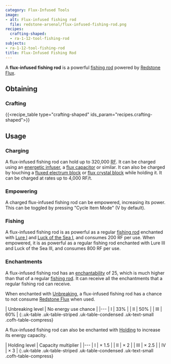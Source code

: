 ```yaml
---
category: Flux-Infused Tools
image:
- alt: Flux-infused fishing rod
  file: redstone-arsenal/flux-infused-fishing-rod.png
recipes:
  crafting-shaped:
  - ra-1-12-tool-fishing-rod
subjects:
- ra-1-12-tool-fishing-rod
title: Flux-Infused Fishing Rod
---
```


A **flux-infused fishing rod** is a powerful [fishing
rod](https://minecraft.gamepedia.com/Fishing_Rod) powered by [Redstone
Flux](/docs/redstone-flux/).


Obtaining
---------

### Crafting
{{<recipe_table type="crafting-shaped" ids_param="recipes.crafting-shaped">}}


Usage
-----

### Charging
A flux-infused fishing rod can hold up to 320,000 [RF](/docs/redstone-flux/).
It can be charged using an [energetic
infuser](../../thermal-expansion/energetic-infuser/), a [flux
capacitor](../../thermal-expansion/flux-capacitor/) or similar. It can also be
charged by touching a [fluxed electrum block](../fluxed-electrum-block/) or
[flux crystal block](../flux-crystal-block) while holding it. It can be charged
at rates up to 4,000 RF/t.

### Empowering
A charged flux-infused fishing rod can be empowered, increasing its power. This
can be toggled by pressing "Cycle Item Mode" (V by default).

### Fishing
A flux-infused fishing rod is as powerful as a regular [fishing
rod](https://minecraft.gamepedia.com/Fishing_Rod) enchanted with [Lure
I](https://minecraft.gamepedia.com/Lure) and [Luck of the Sea
I](https://minecraft.gamepedia.com/Luck_of_the_Sea), and consumes 200 RF per
use. When empowered, it is as powerful as a regular fishing rod enchanted with
Lure III and Luck of the Sea III, and consumes 800 RF per use.

### Enchantments
A flux-infused fishing rod has an
[enchantability](https://minecraft.gamepedia.com/Enchantability) of 25, which is
much higher than that of a regular [fishing
rod](https://minecraft.gamepedia.com/Fishing_Rod). It can receive all the
enchantments that a regular fishing rod can receive.

When enchanted with [Unbreaking](https://minecraft.gamepedia.com/Unbreaking), a
flux-infused fishing rod has a chance to not consume [Redstone
Flux](/docs/redstone-flux/) when used.

| Unbreaking level | No energy use chance |
|---
| I | 33% |
| II | 50% |
| III | 60% |
{:.uk-table .uk-table-striped .uk-table-condensed .uk-text-small .cofh-table-compress}

A flux-infused fishing rod can also be enchanted with
[Holding](../../cofh-core/holding/) to increase its energy capacity.

| Holding level | Capacity multiplier |
|---
| I | × 1.5 |
| II | × 2 |
| III | × 2.5 |
| IV | × 3 |
{:.uk-table .uk-table-striped .uk-table-condensed .uk-text-small .cofh-table-compress}
